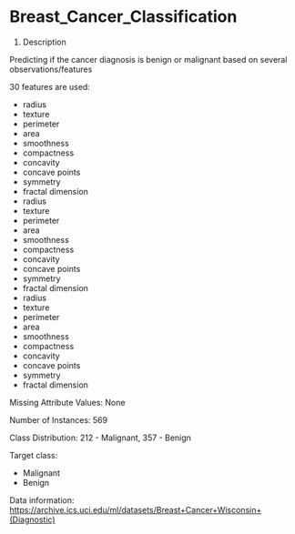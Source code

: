 # Breast_Cancer_Classification
1. Description

Predicting if the cancer diagnosis is benign or malignant based on several observations/features

30 features are used:
   - radius
   - texture
   - perimeter
   - area
   - smoothness
   - compactness
   - concavity
   - concave points
   - symmetry
   - fractal dimension
   - radius
   - texture
   - perimeter
   - area
   - smoothness
   - compactness
   - concavity
   - concave points
   - symmetry
   - fractal dimension
   - radius
   - texture
   - perimeter
   - area
   - smoothness
   - compactness
   - concavity
   - concave points
   - symmetry
   - fractal dimension

Missing Attribute Values: None

Number of Instances: 569

Class Distribution: 212 - Malignant, 357 - Benign

Target class:
   - Malignant
   - Benign

Data information: https://archive.ics.uci.edu/ml/datasets/Breast+Cancer+Wisconsin+(Diagnostic)
